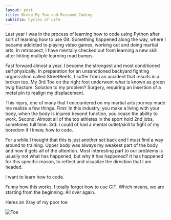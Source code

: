 ```yaml
---
layout: post
title: Broke My Toe and Resumed Coding
subtitle: Cycles of Life
---
```


  Last year I was in the process of learning how to code using Python after sort of learning how to use Git.
  Something happened along the way, where I became addicted to playing video games, working out and doing martial arts.
  In retrospect, I have mentally checked out from learning a new skill after hitting multiple learning road bumps.

  Fast forward almost a year. I become the strongest and most conditioned self physically. In preparation for an unsanctioned backyard fighting organization
  called StreetBeefs, I suffer from an accident that results in a broken toe. My 3rd Toe on the right foot underwent what is known as green twig fracture. Solution to my problem? Surgery, requiring an insertion of a metal pin to realign my displacement.

  This injury, one of many that I encountered on my martial arts journey made me realize a few things. First: In this industry, you make a living with your body, when the body is injured beyond function, you cease the ability to work. Second: Almost all of the top athletes in the sport hold 2nd jobs, sometimes full time. 3rd: I could of had a mental outlet/skill to fight of my boredom if I knew, how to code.

  For a while I thought that this is just another set back and I must find a way around to training. Upper body was always my weakest part of the body and now it gets all of the attention. Most interesting part to our problems is usually not what has happened, but why it has happened? It has happened for this specific reason, to reflect and visualize the direction that I am headed.

  I want to learn how to code.

  Funny how this works. I totally forgot how to use GIT. Which means, we are starting from the beginning. All over again.

  Heres an Xray of my poor toe

  ![Toe](https://imgur.com/a/sek6NBg)
